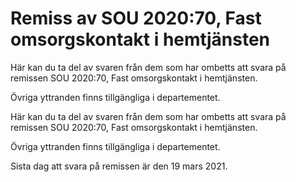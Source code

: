 # Remiss av SOU 2020:70, Fast omsorgskontakt i hemtjänsten

Här kan du ta del av svaren från dem som har ombetts att svara på remissen SOU 2020:70, Fast omsorgskontakt i hemtjänsten.

Övriga yttranden finns tillgängliga i departementet.

Här kan du ta del av svaren från dem som har ombetts att svara på remissen SOU 2020:70, Fast omsorgskontakt i hemtjänsten.

Övriga yttranden finns tillgängliga i departementet.

Sista dag att svara på remissen är den 19 mars 2021.
